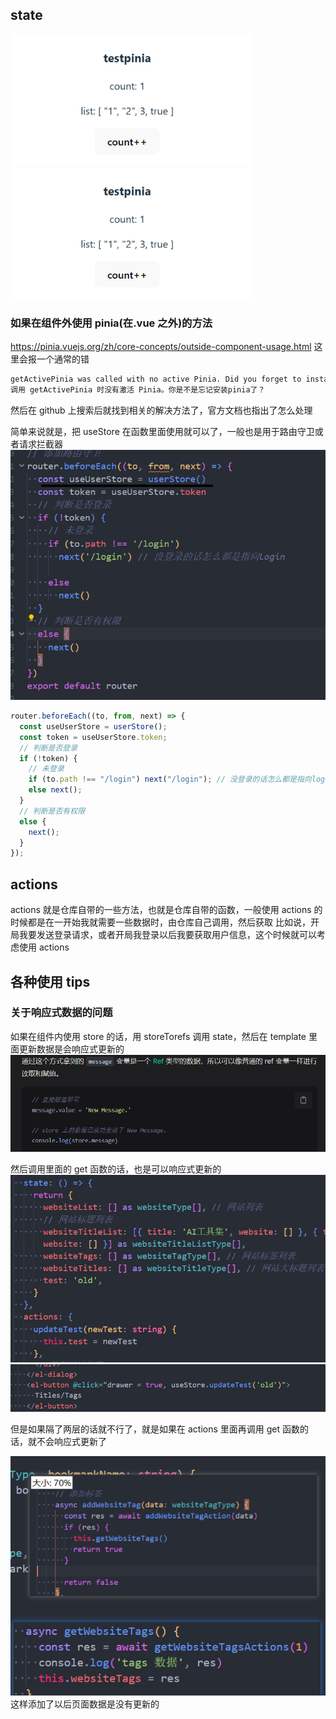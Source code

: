 ## state

![Alt text](images/image.png)
![Alt text](images/image1.png)

### 如果在组件外使用 pinia(在.vue 之外)的方法

https://pinia.vuejs.org/zh/core-concepts/outside-component-usage.html
这里会报一个通常的错

```bash
getActivePinia was called with no active Pinia. Did you forget to install pinia? #971
调用 getActivePinia 时没有激活 Pinia。你是不是忘记安装pinia了？
```

然后在 github 上搜索后就找到相关的解决方法了，官方文档也指出了怎么处理

简单来说就是，把 useStore 在函数里面使用就可以了，一般也是用于路由守卫或者请求拦截器
![](images/20230919165929.png)

```js
router.beforeEach((to, from, next) => {
  const useUserStore = userStore();
  const token = useUserStore.token;
  // 判断是否登录
  if (!token) {
    // 未登录
    if (to.path !== "/login") next("/login"); // 没登录的话怎么都是指向login
    else next();
  }
  // 判断是否有权限
  else {
    next();
  }
});
```

## actions

actions 就是仓库自带的一些方法，也就是仓库自带的函数，一般使用 actions 的时候都是在一开始我就需要一些数据时，由仓库自己调用，然后获取
比如说，开局我要发送登录请求，或者开局我登录以后我要获取用户信息，这个时候就可以考虑使用 actions

## 各种使用 tips

### 关于响应式数据的问题

如果在组件内使用 store 的话，用 storeTorefs 调用 state，然后在 template 里面更新数据是会响应式更新的
![](images/20231124205129.png)

然后调用里面的 get 函数的话，也是可以响应式更新的
![](images/20231124205202.png)
![](images/20231124205055.png)

但是如果隔了两层的话就不行了，就是如果在 actions 里面再调用 get 函数的话，就不会响应式更新了

![](images/20231124205324.png)
这样添加了以后页面数据是没有更新的
